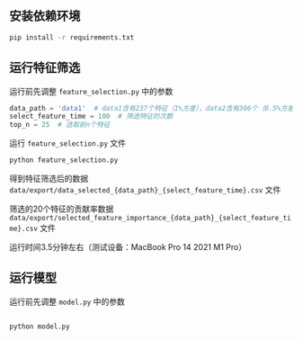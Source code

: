 
## 安装依赖环境
``` bash
pip install -r requirements.txt
```

## 运行特征筛选
运行前先调整 `feature_selection.py` 中的参数

``` python
data_path = 'data1'  # data1含有237个特征（1%方差），data2含有306个（0.5%方差）
select_feature_time = 100  # 筛选特征的次数
top_n = 25  # 选取前n个特征
```

运行 `feature_selection.py` 文件
``` bash
python feature_selection.py
```
得到特征筛选后的数据 `data/export/data_selected_{data_path}_{select_feature_time}.csv` 文件

筛选的20个特征的贡献率数据 `data/export/selected_feature_importance_{data_path}_{select_feature_time}.csv` 文件

运行时间3.5分钟左右（测试设备：MacBook Pro 14 2021 M1 Pro）

## 运行模型

运行前先调整 `model.py` 中的参数

``` python

```

```bash
python model.py
```